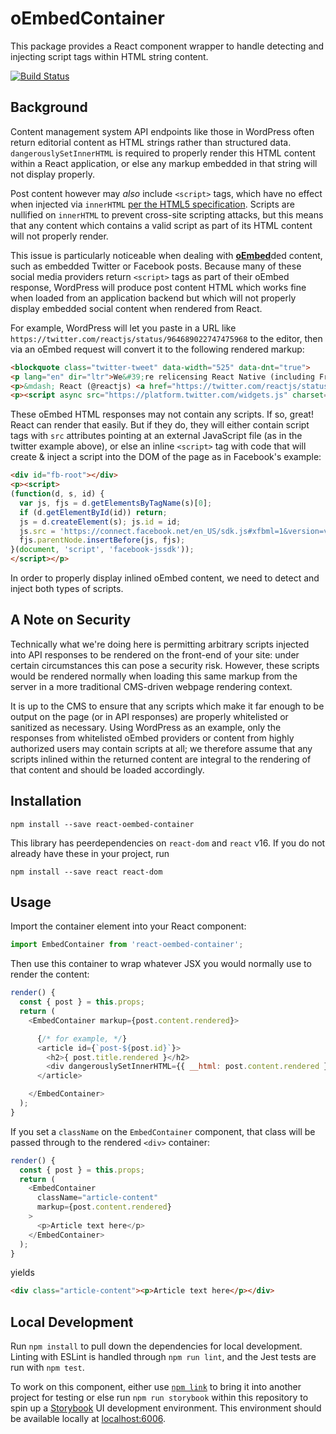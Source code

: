 # oEmbedContainer

This package provides a React component wrapper to handle detecting and injecting script tags within HTML string content.

[![Build Status](https://travis-ci.org/humanmade/react-oembed-container.svg?branch=master)](https://travis-ci.org/humanmade/react-oembed-container)

## Background

Content management system API endpoints like those in WordPress often return editorial content as HTML strings rather than structured data. `dangerouslySetInnerHTML` is required to properly render this HTML content within a React application, or else any markup embedded in that string will not display properly.

Post content however may _also_ include `<script>` tags, which have no effect when injected via `innerHTML` [per the HTML5 specification](https://developer.mozilla.org/en-US/docs/Web/API/Element/innerHTML). Scripts are nullified on `innerHTML` to prevent cross-site scripting attacks, but this means that any content which contains a valid script as part of its HTML content will not properly render.

This issue is particularly noticeable when dealing with [**oEmbed**](https://oembed.com/)ded content, such as embedded Twitter or Facebook posts. Because many of these social media providers return `<script>` tags as part of their oEmbed response, WordPress will produce post content HTML which works fine when loaded from an application backend but which will not properly display embedded social content when rendered from React.

For example, WordPress will let you paste in a URL like `https://twitter.com/reactjs/status/964689022747475968` to the editor, then via an oEmbed request will convert it to the following rendered markup:

```html
<blockquote class="twitter-tweet" data-width="525" data-dnt="true">
<p lang="en" dir="ltr">We&#39;re relicensing React Native (including Fresco, Metro, and Yoga) under the MIT license to match React. <a href="https://t.co/Ypg7ozX958">https://t.co/Ypg7ozX958</a></p>
<p>&mdash; React (@reactjs) <a href="https://twitter.com/reactjs/status/964689022747475968?ref_src=twsrc%5Etfw">February 17, 2018</a></p></blockquote>
<p><script async src="https://platform.twitter.com/widgets.js" charset="utf-8"></script></p>
```

These oEmbed HTML responses may not contain any scripts. If so, great! React can render that easily. But if they do, they will either contain script tags with `src` attributes pointing at an external JavaScript file (as in the twitter example above), or else an inline `<script>` tag with code that will create & inject a script into the DOM of the page as in Facebook's example:

```html
<div id="fb-root"></div>
<p><script>
(function(d, s, id) {
  var js, fjs = d.getElementsByTagName(s)[0];
  if (d.getElementById(id)) return;
  js = d.createElement(s); js.id = id;
  js.src = 'https://connect.facebook.net/en_US/sdk.js#xfbml=1&version=v2.12';
  fjs.parentNode.insertBefore(js, fjs);
}(document, 'script', 'facebook-jssdk'));
</script></p>
```

In order to properly display inlined oEmbed content, we need to detect and inject both types of scripts.

## A Note on Security

Technically what we're doing here is permitting arbitrary scripts injected into API responses to be rendered on the front-end of your site: under certain circumstances this can pose a security risk. However, these scripts would be rendered normally when loading this same markup from the server in a more traditional CMS-driven webpage rendering context.

It is up to the CMS to ensure that any scripts which make it far enough to be output on the page (or in API responses) are properly whitelisted or sanitized as necessary. Using WordPress as an example, only the responses from whitelisted oEmbed providers or content from highly authorized users may contain scripts at all; we therefore assume that any scripts inlined within the returned content are integral to the rendering of that content and should be loaded accordingly.

## Installation

```
npm install --save react-oembed-container
```

This library has peerdependencies on `react-dom` and `react` v16. If you do not already have these in your project, run

```
npm install --save react react-dom
```

## Usage

Import the container element into your React component:

```js
import EmbedContainer from 'react-oembed-container';
```

Then use this container to wrap whatever JSX you would normally use to render the content:

```js
render() {
  const { post } = this.props;
  return (
    <EmbedContainer markup={post.content.rendered}>

      {/* for example, */}
      <article id={`post-${post.id}`}>
        <h2>{ post.title.rendered }</h2>
        <div dangerouslySetInnerHTML={{ __html: post.content.rendered }} />
      </article>

    </EmbedContainer>
  );
}
```

If you set a `className` on the `EmbedContainer` component, that class will be passed through to the rendered `<div>` container:

```js
render() {
  const { post } = this.props;
  return (
    <EmbedContainer
      className="article-content"
      markup={post.content.rendered}
    >
      <p>Article text here</p>
    </EmbedContainer>
  );
}
```
yields
```html
<div class="article-content"><p>Article text here</p></div>
```

## Local Development

Run `npm install` to pull down the dependencies for local development. Linting with ESLint is handled through `npm run lint`, and the Jest tests are run with `npm test`.

To work on this component, either use [`npm link`](https://docs.npmjs.com/cli/link) to bring it into another project for testing or else run `npm run storybook` within this repository to spin up a [Storybook](https://storybook.js.org/) UI development environment. This environment should be available locally at [localhost:6006](http://localhost:6006).
